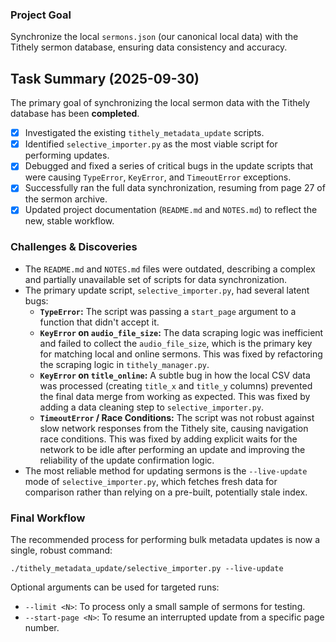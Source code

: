 ### Project Goal

Synchronize the local `sermons.json` (our canonical local data) with the Tithely sermon database, ensuring data consistency and accuracy.

## Task Summary (2025-09-30)

The primary goal of synchronizing the local sermon data with the Tithely database has been **completed**.

- [x] Investigated the existing `tithely_metadata_update` scripts.
- [x] Identified `selective_importer.py` as the most viable script for performing updates.
- [x] Debugged and fixed a series of critical bugs in the update scripts that were causing `TypeError`, `KeyError`, and `TimeoutError` exceptions.
- [x] Successfully ran the full data synchronization, resuming from page 27 of the sermon archive.
- [x] Updated project documentation (`README.md` and `NOTES.md`) to reflect the new, stable workflow.

### Challenges & Discoveries

- The `README.md` and `NOTES.md` files were outdated, describing a complex and partially unavailable set of scripts for data synchronization.
- The primary update script, `selective_importer.py`, had several latent bugs:
    - **`TypeError`:** The script was passing a `start_page` argument to a function that didn't accept it.
    - **`KeyError` on `audio_file_size`:** The data scraping logic was inefficient and failed to collect the `audio_file_size`, which is the primary key for matching local and online sermons. This was fixed by refactoring the scraping logic in `tithely_manager.py`.
    - **`KeyError` on `title_online`:** A subtle bug in how the local CSV data was processed (creating `title_x` and `title_y` columns) prevented the final data merge from working as expected. This was fixed by adding a data cleaning step to `selective_importer.py`.
    - **`TimeoutError` / Race Conditions:** The script was not robust against slow network responses from the Tithely site, causing navigation race conditions. This was fixed by adding explicit waits for the network to be idle after performing an update and improving the reliability of the update confirmation logic.
- The most reliable method for updating sermons is the `--live-update` mode of `selective_importer.py`, which fetches fresh data for comparison rather than relying on a pre-built, potentially stale index.

### Final Workflow

The recommended process for performing bulk metadata updates is now a single, robust command:

`./tithely_metadata_update/selective_importer.py --live-update`

Optional arguments can be used for targeted runs:
- `--limit <N>`: To process only a small sample of sermons for testing.
- `--start-page <N>`: To resume an interrupted update from a specific page number.